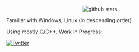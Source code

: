 <p align="center">
  <img src="https://github-readme-stats.vercel.app/api?username=sewens&count_private=true&show_icons=true" alt="github stats" />
</p>

Familiar with Windows, Linux (in descending order).

Using mostly C/C++. Work in Progress:

[![Twitter](https://img.shields.io/badge/@LaWbda-1DA1F2?style=flat&logo=Twitter&logoColor=white)](https://x.com/LaWbda)
